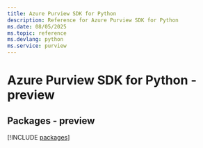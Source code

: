 ```yaml
---
title: Azure Purview SDK for Python
description: Reference for Azure Purview SDK for Python
ms.date: 08/05/2025
ms.topic: reference
ms.devlang: python
ms.service: purview
---
```

# Azure Purview SDK for Python - preview
## Packages - preview
[!INCLUDE [packages](purview-index.md)]